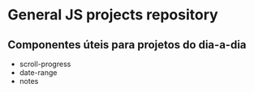 # General JS projects repository

## Componentes úteis para projetos do dia-a-dia

- scroll-progress
- date-range
- notes
